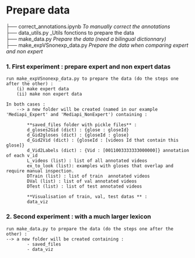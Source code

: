 # Prepare data

├── correct_annotations.ipynb   _To manually correct the annotations_  
├── data_utils.py               _Utils fonctions to prepare the data  
├── make_data.py                _Prepare the data (need a bilingual dictionnary)_  
├── make_expVSnonexp_data.py    _Prepare the data when comparing expert and non expert_  

### 1. First experiment : prepare expert and non expert datas
    run make_expVSnonexp_data.py to prepare the data (do the steps one after the other) :
        (i) make expert data
        (ii) make non expert data

    In both cases :
        --> a new folder will be created (named in our example 'Mediapi_Expert' and 'Mediapi_NonExpert') containing :
    
            **saved_files folder with pickle files** :
            d_gloses2Gid (dict) : {glose : gloseId}
            d_Gid2gloses (dict) : {gloseId : glose}
            d_Gid2Vid (dict) : {gloseId : [videos Id that contain this glose]}
            d_Vid2Labels (dict) : {Vid : [0011003333333000000]} annotation of each v_id
            L_videos (list) : list of all annotated videos
            ex_to_look (list): examples with gloses that overlap and require manual inspection.
            DTrain (list) : list of train  annotated videos
            DVal (list) : list of val annotated videos
            DTest (list) : list of test annotated videos

            **Visualisation of train, val, test datas ** :
            data_viz

### 2. Second experiment : with a much larger lexicon
    run make_data.py to prepare the data (do the steps one after the other) :
    --> a new folder will be created containing :
            - saved_files
            - data_viz